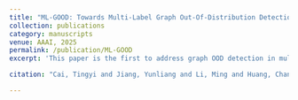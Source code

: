 ```yaml
---
title: "ML-GOOD: Towards Multi-Label Graph Out-Of-Distribution Detection"
collection: publications
category: manuscripts
venue: AAAI, 2025
permalink: /publication/ML-GOOD
excerpt: 'This paper is the first to address graph OOD detection in multi-label classification by leveraging energy functions, demonstrating improved performance across diverse datasets.'

citation: "Cai, Tingyi and Jiang, Yunliang and Li, Ming and Huang, Changqin and Wang, Yi and Huang, Qionghao. ML-GOOD: Towards Multi-Label Graph Out-Of-Distribution Detection. AAAI, 2025."

---
```

